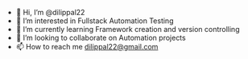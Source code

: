 - 👋 Hi, I’m @dilippal22
- 👀 I’m interested in Fullstack Automation Testing
- 🌱 I’m currently learning Framework creation and version controlling
- 💞️ I’m looking to collaborate on Automation projects
- 📫 How to reach me dilippal22@gmail.com

<!---
dilippal22/dilippal22 is a ✨ special ✨ repository because its `README.md` (this file) appears on your GitHub profile.
You can click the Preview link to take a look at your changes.
--->
